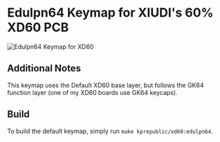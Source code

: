 # Edulpn64 Keymap for XIUDI's 60% XD60 PCB

![Edulpn64 Keymap for XD60](https://dl2.pushbulletusercontent.com/K6bdlBlP5ix7jdMAr8QKes4johmpUfPI/image.png)

## Additional Notes
This keymap uses the Default XD60 base layer, but follows the GK64 function layer (one of my XD60 boards use GK64 keycaps).

## Build
To build the default keymap, simply run `make kprepublic/xd60:edulpn64`.

